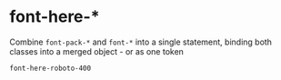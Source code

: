 # font-here-*

Combine `font-pack-*` and `font-*` into a single statement, binding both classes into a merged object - or as one token

    font-here-roboto-400

